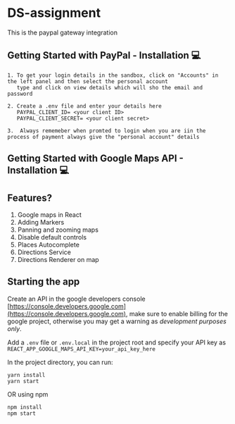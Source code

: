 # DS-assignment
This is the paypal gateway integration


## Getting Started with PayPal - Installation :computer:

```
1. To get your login details in the sandbox, click on "Accounts" in the left panel and then select the personal account 
   type and click on view details which will sho the email and password
   
2. Create a .env file and enter your details here 
   PAYPAL_CLIENT_ID= <your client ID>
   PAYPAL_CLIENT_SECRET= <your client secret>

3.  Always rememeber when promted to login when you are iin the process of payment always give the "personal account" details

```

## Getting Started with Google Maps API - Installation :computer:

## Features?

1. Google maps in React
2. Adding Markers
3. Panning and zooming maps
4. Disable default controls
5. Places Autocomplete
6. Directions Service
7. Directions Renderer on map


## Starting the app

Create an API in the google developers console [https://console.developers.google.com](https://console.developers.google.com), make sure to enable billing for the google project, otherwise you may get a warning as _development purposes only_.

Add a `.env` file or `.env.local` in the project root and specify your API key as `REACT_APP_GOOGLE_MAPS_API_KEY=your_api_key_here`

In the project directory, you can run:

```
yarn install
yarn start
```

OR using npm

```
npm install
npm start
```
